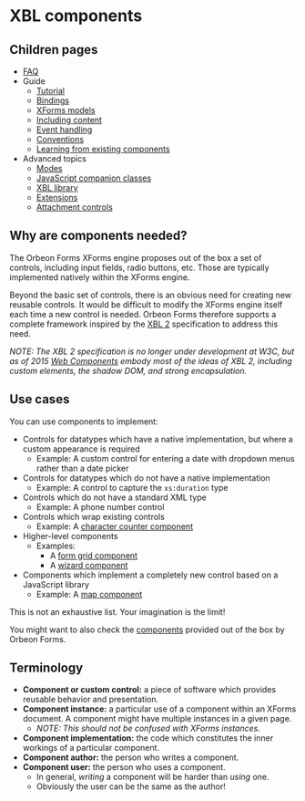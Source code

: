 # XBL components



## Children pages

- [FAQ](faq.md)
- Guide
    - [Tutorial](tutorial.md)
    - [Bindings](bindings.md)
    - [XForms models](xforms-models.md)
    - [Including content](including-content.md)
    - [Event handling](event-handling.md)
    - [Conventions](conventions.md)
    - [Learning from existing components](learning-from-existing-components.md)
- Advanced topics
    - [Modes](modes.md)
    - [JavaScript companion classes](javascript.md)
    - [XBL library](library.md)
    - [Extensions](extensions.md)
    - [Attachment controls](attachments.md)

## Why are components needed?

The Orbeon Forms XForms engine proposes out of the box a set of controls, including input fields, radio buttons, etc. Those are typically implemented natively within the XForms engine.

Beyond the basic set of controls, there is an obvious need for creating new reusable controls. It would be difficult to modify the XForms engine itself each time a new control is needed. Orbeon Forms therefore supports a complete framework inspired by the [XBL 2](http://www.w3.org/TR/xbl/) specification to address this need.

*NOTE: The XBL 2 specification is no longer under development at W3C, but as of 2015 [Web Components](http://webcomponents.org/) embody most of the ideas of XBL 2, including custom elements, the shadow DOM, and strong encapsulation.*

## Use cases

You can use components to implement:

* Controls for datatypes which have a native implementation, but where a custom appearance is required
    * Example: A custom control for entering a date with dropdown menus rather than a date picker
* Controls for datatypes which do not have a native implementation
    * Example: A control to capture the `xs:duration` type
* Controls which do not have a standard XML type
    * Example: A phone number control
* Controls which wrap existing controls
    * Example: A [character counter component](../../form-runner/component/character-counter.md)
* Higher-level components
    * Examples:
        * A [form grid component](../../form-runner/component/grid.md)
        * A [wizard component](../../form-runner/component/wizard.md)
* Components which implement a completely new control based on a JavaScript library
    * Example: A [map component](../../form-runner/component/map.md)

This is not an exhaustive list. Your imagination is the limit!

You might want to also check the [components](../../form-runner/component/README.md) provided out of the box by Orbeon Forms.

## Terminology

* **Component or custom control:** a piece of software which provides reusable behavior and presentation.
* **Component instance:** a particular use of a component within an XForms document. A component might have multiple instances in a given page.
    * _NOTE: This should not be confused with XForms instances._
* **Component implementation:** the code which constitutes the inner workings of a particular component.
* **Component author:** the person who writes a component.
* **Component user:** the person who uses a component.
    * In general, _writing_ a component will be harder than _using_ one.
    * Obviously the user can be the same as the author!
